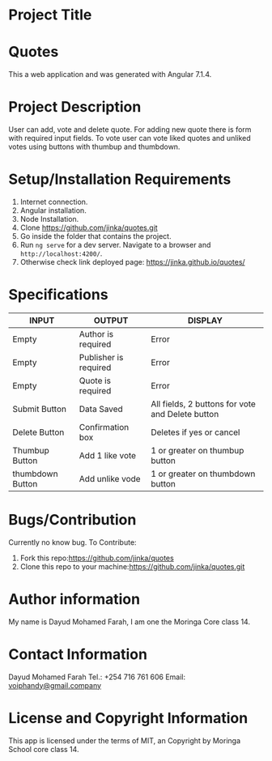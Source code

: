 # Project Title
# Quotes
This a web application and was generated with Angular 7.1.4.

# Project Description
User can add, vote and delete quote. For adding new quote there is form with required input fields. To vote user can vote liked quotes and unliked votes using buttons with thumbup and thumbdown.

# Setup/Installation Requirements
1. Internet connection.
2. Angular installation.
3. Node Installation.
4. Clone https://github.com/jinka/quotes.git
5. Go inside the folder that contains the project.
6. Run `ng serve` for a dev server. Navigate to a browser and `http://localhost:4200/`.
7. Otherwise check link deployed page: https://jinka.github.io/quotes/

# Specifications
|INPUT|OUTPUT|DISPLAY|
|-----|------|-------|
|Empty|Author is required|Error|
|Empty|Publisher is required|Error|
|Empty|Quote is required|Error|
|Submit Button|Data Saved|All fields, 2 buttons for vote and Delete button|
|Delete Button|Confirmation box|Deletes if yes or cancel|
|Thumbup Button|Add 1 like vote|1 or greater on thumbup button|
|thumbdown Button|Add unlike vode|1 or greater on thumbdown button

# Bugs/Contribution
Currently no know bug.
To Contribute:
1. Fork this repo:https://github.com/jinka/quotes
2. Clone this repo to your machine:https://github.com/jinka/quotes.git

# Author information
My name is Dayud Mohamed Farah, I am one the Moringa Core class 14.

# Contact Information
Dayud Mohamed Farah Tel.: +254 716 761 606 Email: voiphandy@gmail.company

# License and Copyright Information

This app is licensed under the terms of MIT, an Copyright by Moringa School core class 14.
